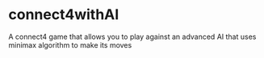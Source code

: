 # connect4withAI
A connect4 game that allows you to play against an advanced AI that uses minimax algorithm to make its moves
